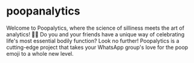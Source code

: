# poopanalytics
Welcome to Poopalytics, where the science of silliness meets the art of analytics! 🎉💩  Do you and your friends have a unique way of celebrating life's most essential bodily function? Look no further! Poopalytics is a cutting-edge project that takes your WhatsApp group's love for the poop emoji to a whole new level.

